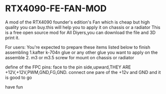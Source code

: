 # RTX4090-FE-FAN-MOD
A mod of the RTX4090 founder's edition's Fan which is cheap but high quality you can buy.this will help you to apply it on chassis or a radiator
This is a free open source mod for All Diyers,you can download the file and 3D print it.


For users:
  You're expected to prepare these items listed below to finish assembling
  1.kafter k-704n glue or any other glue you want to apply on the assemble
  2. m3 or m3.5 screw for mount on chassis or radiator

  define of the FPC pins: face to the pin side,upward,THEY ARE +12V,+12V,PWM,GND,FG,GND.
  connect one pare of the +12v and GND and it is good to go

have fun

